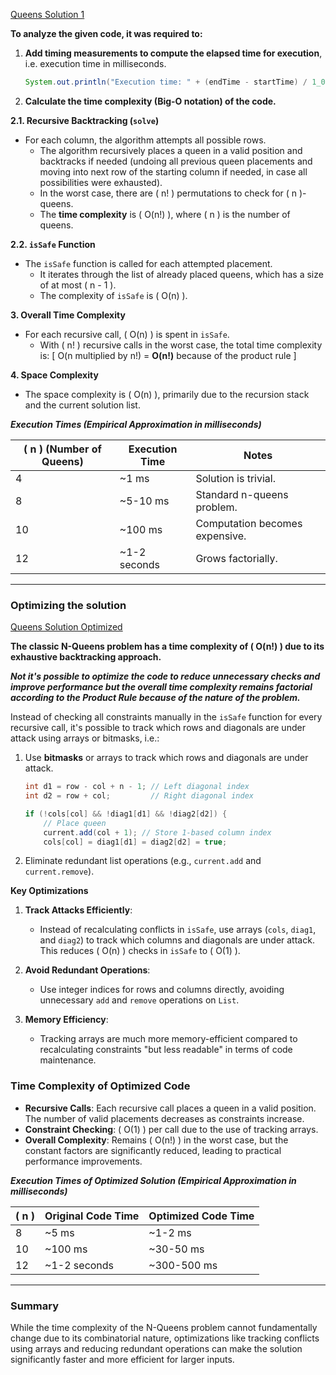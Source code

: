 [Queens Solution 1](QueensSolution1.java)

**To analyze the given code, it was required to:**

1. **Add timing measurements to compute the elapsed time for execution**, i.e. execution time in milliseconds.
    ```java
    System.out.println("Execution time: " + (endTime - startTime) / 1_000_000 + " ms");
    ```
2. **Calculate the time complexity (Big-O notation) of the code.**

  **2.1. Recursive Backtracking (`solve`)**
  - For each column, the algorithm attempts all possible rows.
    - The algorithm recursively places a queen in a valid position and backtracks if needed (undoing all previous queen placements and moving into next row of the starting column if needed, in case all possibilities were exhausted).
    - In the worst case, there are \( n! \) permutations to check for \( n \)-queens.
    - The **time complexity** is \( O(n!) \), where \( n \) is the number of queens.

  **2.2. `isSafe` Function**
  - The `isSafe` function is called for each attempted placement.
    - It iterates through the list of already placed queens, which has a size of at most \( n - 1 \).
    - The complexity of `isSafe` is \( O(n) \).

  **3. Overall Time Complexity**
  - For each recursive call, \( O(n) \) is spent in `isSafe`.
    - With \( n! \) recursive calls in the worst case, the total time complexity is:
      \[
      O(n multiplied by n!) = **O(n!)** because of the product rule
      \]

  **4. Space Complexity**
  - The space complexity is \( O(n) \), primarily due to the recursion stack and the current solution list.

***Execution Times (Empirical Approximation in milliseconds)***

| \( n \) (Number of Queens) | Execution Time | Notes                         |
|----------------------------|----------------|-------------------------------|
| 4                          | ~1 ms          | Solution is trivial.          |
| 8                          | ~5-10 ms       | Standard n-queens problem.    |
| 10                         | ~100 ms        | Computation becomes expensive.|
| 12                         | ~1-2 seconds   | Grows factorially.            |

---
### Optimizing the solution

[Queens Solution Optimized](QueensSolutionOptimized.java)

**The classic N-Queens problem has a time complexity of \( O(n!) \) due to its exhaustive backtracking approach.**

***Not it's possible to optimize the code to reduce unnecessary checks and improve performance but the overall time complexity 
remains factorial according to the Product Rule because of the nature of the problem.***

Instead of checking all constraints manually in the `isSafe` function for every recursive call, it's possible to track which rows and diagonals are under attack using arrays or bitmasks, i.e.:

1. Use **bitmasks** or arrays to track which rows and diagonals are under attack.
    ```java
    int d1 = row - col + n - 1; // Left diagonal index
    int d2 = row + col;         // Right diagonal index

    if (!cols[col] && !diag1[d1] && !diag2[d2]) {
        // Place queen
        current.add(col + 1); // Store 1-based column index
        cols[col] = diag1[d1] = diag2[d2] = true;
    ```
2. Eliminate redundant list operations (e.g., `current.add` and `current.remove`).

**Key Optimizations**

1. **Track Attacks Efficiently**:
    - Instead of recalculating conflicts in `isSafe`, use arrays (`cols`, `diag1`, and `diag2`) to track which columns and diagonals are under attack. This reduces \( O(n) \) checks in `isSafe` to \( O(1) \).

2. **Avoid Redundant Operations**:
    - Use integer indices for rows and columns directly, avoiding unnecessary `add` and `remove` operations on `List`.

3. **Memory Efficiency**:
    - Tracking arrays are much more memory-efficient compared to recalculating constraints "but less readable" in terms of code maintenance.

### Time Complexity of Optimized Code

- **Recursive Calls**: Each recursive call places a queen in a valid position. The number of valid placements decreases as constraints increase.
- **Constraint Checking**: \( O(1) \) per call due to the use of tracking arrays.
- **Overall Complexity**: Remains \( O(n!) \) in the worst case, but the constant factors are significantly reduced, leading to practical performance improvements.

***Execution Times of Optimized Solution (Empirical Approximation in milliseconds)***

| \( n \) | Original Code Time | Optimized Code Time |
|--------|--------------------|--------------------|
| 8      | ~5 ms              | ~1-2 ms           |
| 10     | ~100 ms            | ~30-50 ms         |
| 12     | ~1-2 seconds       | ~300-500 ms       |

---

### Summary
While the time complexity of the N-Queens problem cannot fundamentally change due to its combinatorial nature, optimizations like tracking conflicts using arrays and reducing redundant operations can make the solution significantly faster and more efficient for larger inputs.